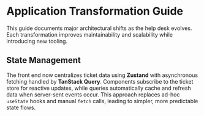# Application Transformation Guide

This guide documents major architectural shifts as the help desk evolves. Each transformation improves maintainability and scalability while introducing new tooling.

## State Management

The front end now centralizes ticket data using **Zustand** with asynchronous fetching handled by **TanStack Query**. Components subscribe to the ticket store for reactive updates, while queries automatically cache and refresh data when server-sent events occur. This approach replaces ad-hoc `useState` hooks and manual `fetch` calls, leading to simpler, more predictable state flows.

